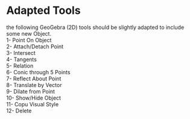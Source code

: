 # Adapted Tools
the following GeoGebra (2D) tools should be slightly adapted to include some new Object. <br>
1-  Point On Object<br>
2-  Attach/Detach Point<br>
3-  Intersect<br>
4-  Tangents<br>
5-  Relation<br>
6-  Conic through 5 Points<br>
7-  Reflect About Point<br>
8-  Translate by Vector<br>
9-  Dilate from Point<br>
10-  Show/Hide Object<br>
11- Copu Visual Style<br>
12- Delete<br>
